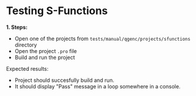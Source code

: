 # Testing S-Functions

**1. Steps:**

* Open one of the projects from `tests/manual/qgenc/projects/sfunctions` directory
* Open the project `.pro` file
* Build and run the project

Expected results:

* Project should succesfully build and run.
* It should display "Pass" message in a loop somewhere in a console.
